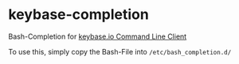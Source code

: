 keybase-completion
==================

Bash-Completion for [keybase.io Command Line Client](https://keybase.io/docs/command_line)

To use this, simply copy the Bash-File into `/etc/bash_completion.d/`
